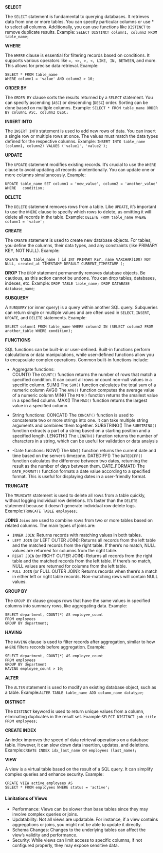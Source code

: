 ﻿**SELECT**

The `SELECT` statement is fundamental to querying databases. It retrieves data from one or more tables. You can specify particular columns or use * to select all columns. Additionally, you can use functions like `DISTINCT` to remove duplicate results.
Example: `SELECT DISTINCT column1, column2 FROM table_name;`

**WHERE**

The `WHERE` clause is essential for filtering records based on conditions. It supports various operators like `=, <>, >, <, LIKE, IN, BETWEEN`, and more. This allows for precise data retrieval.
Example: 

    SELECT * FROM table_name
    WHERE column1 = 'value' AND column2 > 10;

**ORDER BY**

 The `ORDER BY` clause sorts the results returned by a `SELECT` statement. You can specify ascending (`ASC`) or descending (`DESC`) order. Sorting can be done based on multiple columns.
  Example: `SELECT * FROM table_name ORDER BY column1 ASC, column2 DESC;`

**INSERT INTO**

 The `INSERT INTO` statement is used to add new rows of data. You can insert a single row or multiple rows at once. The values must match the data types defined for the respective columns. 
 Example:   `INSERT INTO table_name (column1, column2) VALUES ('value1', 'value2');`

**UPDATE**

 The `UPDATE` statement modifies existing records. It’s crucial to use the `WHERE` clause to avoid updating all records unintentionally. You can update one or more columns simultaneously.
Example: 

    UPDATE table_name SET column1 = 'new_value', column2 = 'another_value' 	                        WHERE   condition;

**DELETE**

 The `DELETE` statement removes rows from a table. Like `UPDATE`, it’s important to use the `WHERE` clause to specify which rows to delete, as omitting it will delete all records in the table. 
 Example: `DELETE FROM table_name WHERE column1 = 'value';`

**CREATE**

 The `CREATE` statement is used to create new database objects. For tables, you define the columns, their data types, and any constraints (like PRIMARY KEY, NOT NULL). Example: 

    CREATE TABLE table_name ( id INT PRIMARY KEY, name VARCHAR(100) NOT NULL, created_at TIMESTAMP DEFAULT CURRENT_TIMESTAMP );

**DROP**
 The `DROP` statement permanently removes database objects. Be cautious, as this action cannot be undone. You can drop tables, databases, indexes, etc. 
 Example: `DROP TABLE table_name; DROP DATABASE database_name`;

**SUBQUERY**

 A `SUBQUERY` (or inner query) is a query within another SQL query. Subqueries can return single or multiple values and are often used in `SELECT`, `INSERT`, `UPDATE`, and `DELETE` statements.
Example: 

    SELECT column1 FROM table_name WHERE column2 IN (SELECT column2 FROM another_table WHERE condition);

**FUNCTIONS**

 SQL functions can be built-in or user-defined. Built-in functions perform calculations or data manipulations, while user-defined functions allow you to encapsulate complex operations. Common built-in functions include:

 - Aggregate functions:  
    COUNT()
The `COUNT()` function returns the number of rows that match a specified condition. It can count all rows or count non-null values in a specific column.
    SUM()
The `SUM()` function calculates the total sum of a numeric column
    AVG()
The `AVG()` function computes the average value of a numeric column
MIN()
The `MIN()` function returns the smallest value in a specified column.
 MAX()
The `MAX()` function returns the largest value in a specified column.

 - String functions: 
     CONCAT()
    The `CONCAT()` function is used to concatenate two or more strings into one. It can     take multiple string arguments and combines them together.
    SUBSTRING()
The `SUBSTRING()` function extracts a part of a string based on a starting position and a specified length.
LENGTH()
The `LENGTH()` function returns the number of characters in a string, which can be useful for validation or data analysis

   
  

 - -Date functions: 
  NOW()
The `NOW()` function returns the current date and time based on the server’s timezone.
DATEDIFF()
The `DATEDIFF()` function calculates the difference between two dates, returning the result as the number of days between them.
DATE_FORMAT()
The `DATE_FORMAT()` function formats a date value according to a specified format. This is useful for displaying dates in a user-friendly format.

**TRUNCATE**

The `TRUNCATE` statement is used to delete all rows from a table quickly, without logging individual row deletions. It’s faster than the `DELETE` statement because it doesn’t generate individual row delete logs.
Example:`TRUNCATE TABLE employees;`

**JOINS**
`Joins` are used to combine rows from two or more tables based on related columns. The main types of joins are:

-   `INNER JOIN`: Returns records with matching values in both tables.
- `LEFT JOIN` (or LEFT OUTER JOIN): Returns all records from the left table and the matched records from the right table. If there’s no match, NULL values are returned for columns from the right table.
- `RIGHT JOIN` (or RIGHT OUTER JOIN): Returns all records from the right table and the matched records from the left table. If there’s no match, NULL values are returned for columns from the left table.
- `FULL JOIN` (or FULL OUTER JOIN): Returns records when there’s a match in either left or right table records. Non-matching rows will contain NULL values.

 **GROUP BY**

The `GROUP BY` clause groups rows that have the same values in specified columns into summary rows, like aggregating data.
Example:

    SELECT department, COUNT(*) AS employee_count 
    FROM employees 
    GROUP BY department;

**HAVING**

The `HAVING` clause is used to filter records after aggregation, similar to how `WHERE` filters records before aggregation.
Example:

    SELECT department, COUNT(*) AS employee_count 
    FROM employees 
    GROUP BY department 
    HAVING employee_count > 10;

 **ALTER**

The `ALTER` statement is used to modify an existing database object, such as a table.
Example:`ALTER TABLE table_name ADD column_name datatype;`

 **DISTINCT**

The `DISTINCT` keyword is used to return unique values from a column, eliminating duplicates in the result set.
Example:`SELECT DISTINCT job_title FROM employees;`

 **CREATE INDEX**

An index improves the speed of data retrieval operations on a database table. However, it can slow down data insertion, updates, and deletions.
Example:`CREATE INDEX idx_last_name ON employees (last_name);`

**VIEW**

A view is a virtual table based on the result of a SQL query. It can simplify complex queries and enhance security.
Example:

    CREATE VIEW active_employees AS 
    SELECT * FROM employees WHERE status = 'active';
#### Limitations of Views

-   Performance: Views can be slower than base tables since they may involve complex queries or joins.
-   Updatability: Not all views are updatable. For instance, if a view contains aggregations or joins, you might not be able to update it directly.
-   Schema Changes: Changes to the underlying tables can affect the view’s validity and performance.
-   Security: While views can limit access to specific columns, if not configured properly, they may expose sensitive data.








